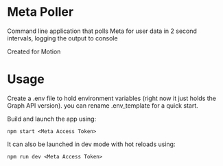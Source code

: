 
# Meta Poller

Command line application that polls Meta for user data in 2 second intervals, logging the output to console

Created for Motion

# Usage

Create a .env file to hold environment variables (right now it just holds the Graph API version). you can rename .env_template for a quick start.

Build and launch the app using:

```
npm start <Meta Access Token>
```

It can also be launched in dev mode with hot reloads using:

```
npm run dev <Meta Access Token>
```
